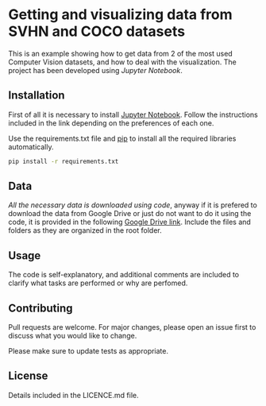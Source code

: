 # Getting and visualizing data from SVHN and COCO datasets

This is an example showing how to get data from 2 of the most used Computer Vision datasets, and how to deal with the visualization. The project has been developed using *Jupyter Notebook*.

## Installation
First of all it is necessary to install [Jupyter Notebook](https://jupyter.org/install). Follow the instructions included in the link depending on the preferences of each one.

Use the requirements.txt file and [pip](https://pip.pypa.io/en/stable/) to install all the required libraries automatically.

```bash
pip install -r requirements.txt
```
## Data
*All the necessary data is downloaded using code*, anyway if it is prefered to download the data from Google Drive or just do not want to do it using the code, it is provided in the following [Google Drive link](https://drive.google.com/drive/folders/1SOfu3B0ZSVPOwl757eDOS_aN_XCV7GfP?usp=sharing). Include the files and folders as they are organized in the root folder.

## Usage

The code is self-explanatory, and additional comments are included to clarify what tasks are performed or why are perfomed.

## Contributing
Pull requests are welcome. For major changes, please open an issue first to discuss what you would like to change.

Please make sure to update tests as appropriate.

## License
Details included in the LICENCE.md file.

